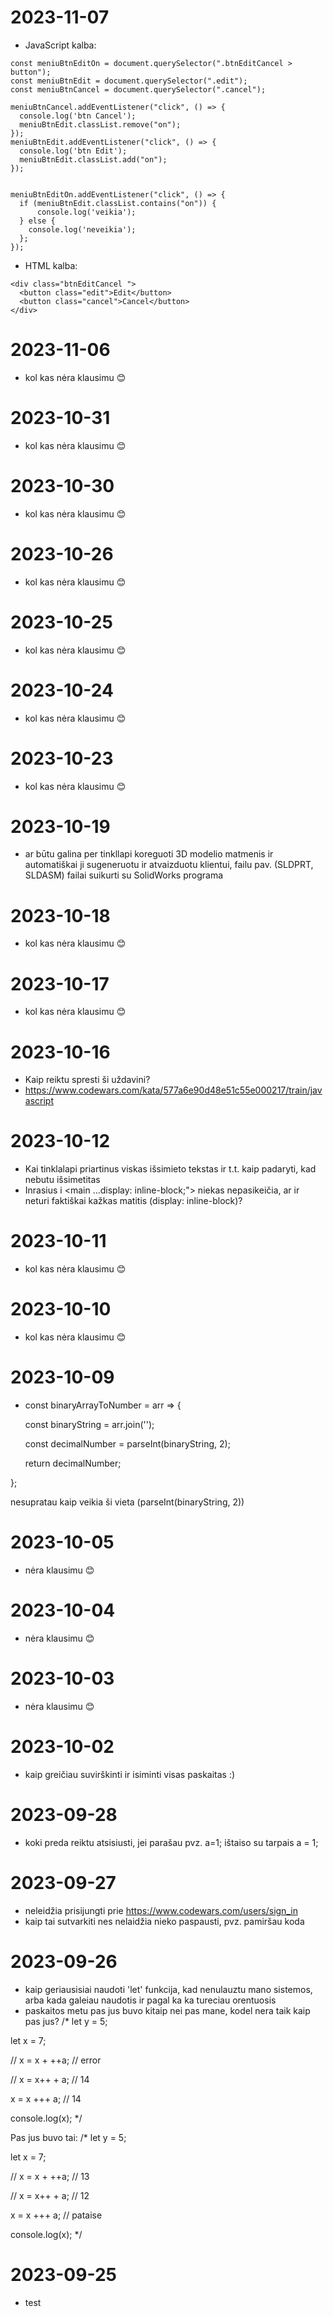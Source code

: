 # 2023-11-07
- JavaScript kalba:
```
const meniuBtnEditOn = document.querySelector(".btnEditCancel > button");
const meniuBtnEdit = document.querySelector(".edit");
const meniuBtnCancel = document.querySelector(".cancel");

meniuBtnCancel.addEventListener("click", () => {
  console.log('btn Cancel');
  meniuBtnEdit.classList.remove("on");
});
meniuBtnEdit.addEventListener("click", () => {
  console.log('btn Edit');
  meniuBtnEdit.classList.add("on");
});


meniuBtnEditOn.addEventListener("click", () => {
  if (meniuBtnEdit.classList.contains("on")) {
      console.log('veikia');
  } else {
    console.log('neveikia');
  };
});
```

- HTML kalba:
```
<div class="btnEditCancel ">
  <button class="edit">Edit</button>
  <button class="cancel">Cancel</button>
</div>
```

# 2023-11-06
- kol kas nėra klausimu 😊

# 2023-10-31
- kol kas nėra klausimu 😊
# 2023-10-30
- kol kas nėra klausimu 😊

# 2023-10-26
- kol kas nėra klausimu 😊
# 2023-10-25
- kol kas nėra klausimu 😊
# 2023-10-24
- kol kas nėra klausimu 😊
# 2023-10-23
- kol kas nėra klausimu 😊

# 2023-10-19
- ar būtu galina per tinkllapi koreguoti 3D modelio matmenis ir automatiškai ji sugeneruotu ir atvaizduotu klientui, failu pav. (SLDPRT, SLDASM) failai suikurti su SolidWorks programa
# 2023-10-18
- kol kas nėra klausimu 😊
# 2023-10-17
- kol kas nėra klausimu 😊
# 2023-10-16
- Kaip reiktu spresti ši uždavini?
- https://www.codewars.com/kata/577a6e90d48e51c55e000217/train/javascript

# 2023-10-12
- Kai tinklalapi priartinus viskas išsimieto tekstas ir t.t. kaip padaryti, kad nebutu išsimetitas
- Inrasius i <main ...display: inline-block;"> niekas nepasikeičia, ar ir neturi faktiškai kažkas matitis (display: inline-block)?
# 2023-10-11
- kol kas nėra klausimu 😊
# 2023-10-10
- kol kas nėra klausimu 😊
# 2023-10-09
- const binaryArrayToNumber = arr => {
  
  const binaryString = arr.join('');
  
  const decimalNumber = parseInt(binaryString, 2);
  
  return decimalNumber;
  
};

nesupratau kaip veikia ši vieta (parseInt(binaryString, 2))

# 2023-10-05
- nėra klausimu 😊
# 2023-10-04
- nėra klausimu 😊
# 2023-10-03
- nėra klausimu 😊
# 2023-10-02
- kaip greičiau suvirškinti ir isiminti visas paskaitas :)

# 2023-09-28
- koki preda reiktu atsisiusti, jei parašau pvz. a=1; ištaiso su tarpais a = 1;
# 2023-09-27
- neleidžia prisijungti prie https://www.codewars.com/users/sign_in
- kaip tai sutvarkiti nes nelaidžia nieko paspausti, pvz. pamiršau koda
# 2023-09-26
- kaip geriausisiai naudoti 'let' funkcija, kad nenulauztu mano sistemos, arba kada galeiau naudotis ir pagal ka ka tureciau orentuosis
- paskaitos metu pas jus buvo kitaip nei pas mane, kodel nera taik kaip pas jus? /* let y = 5;

let x = 7;

// x = x + ++a; // error

// x = x++ + a; // 14

x = x +++ a; // 14

console.log(x); */

Pas jus buvo tai: /* let y = 5;

let x = 7;

// x = x + ++a; // 13

// x = x++ + a; // 12

x = x +++ a; // pataise

console.log(x); */

# 2023-09-25
- test
